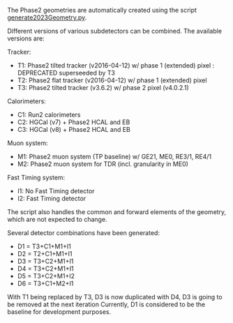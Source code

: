 The Phase2 geometries are automatically created using the script [generate2023Geometry.py](./scripts/generate2023Geometry.py).

Different versions of various subdetectors can be combined. The available versions are:

Tracker:
* T1: Phase2 tilted tracker (v2016-04-12) w/ phase 1 (extended) pixel : DEPRECATED superseeded by T3
* T2: Phase2 flat tracker (v2016-04-12) w/ phase 1 (extended) pixel
* T3: Phase2 tilted tracker (v3.6.2) w/ phase 2 pixel (v4.0.2.1)

Calorimeters:
* C1: Run2 calorimeters
* C2: HGCal (v7) + Phase2 HCAL and EB
* C3: HGCal (v8) + Phase2 HCAL and EB

Muon system:
* M1: Phase2 muon system (TP baseline) w/ GE21, ME0, RE3/1, RE4/1
* M2: Phase2 muon system for TDR (incl. granularity in ME0)

Fast Timing system:
* I1: No Fast Timing detector
* I2: Fast Timing detector

The script also handles the common and forward elements of the geometry, which are not expected to change.

Several detector combinations have been generated:
* D1 = T3+C1+M1+I1
* D2 = T2+C1+M1+I1
* D3 = T3+C2+M1+I1
* D4 = T3+C2+M1+I1
* D5 = T3+C2+M1+I2
* D6 = T3+C1+M2+I1

With T1 being replaced by T3, D3 is now duplicated with D4, D3 is going to be removed at the next iteration 
Currently, D1 is considered to be the baseline for development purposes.


